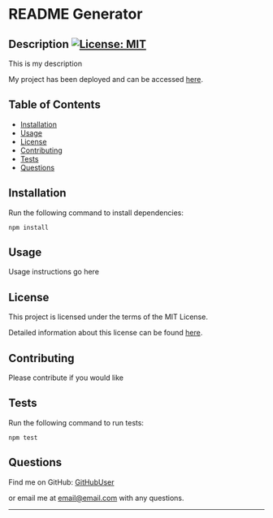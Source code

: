# README Generator

## Description [![License: MIT](https://img.shields.io/badge/License-MIT-yellow.svg)](https://opensource.org/licenses/MIT)

This is my description

My project has been deployed and can be accessed [here](https://www.amazon.com).


## Table of Contents
  
* [Installation](#installation)
* [Usage](#usage)
* [License](#license)
* [Contributing](#contributing)
* [Tests](#tests)
* [Questions](#questions)


## Installation

Run the following command to install dependencies:

```
npm install
```


## Usage 

Usage instructions go here


## License

This project is licensed under the terms of the MIT License.

Detailed information about this license can be found [here](https://choosealicense.com/licenses/mit/).


## Contributing

Please contribute if you would like


## Tests

Run the following command to run tests:

```
npm test
```


## Questions

Find me on GitHub: [GitHubUser](https://github.com/GitHubUser)

or email me at [email@email.com](mailto:email@email.com) with any questions.

---
